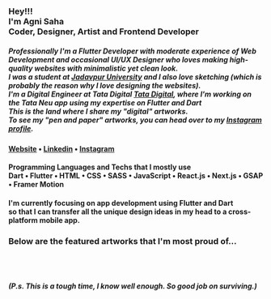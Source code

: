 <h3>
    Hey!!!<br>I'm Agni Saha<br>Coder, Designer, Artist and Frontend Developer
</h3>
<h5>
    Professionally I'm a Flutter Developer with moderate experience of Web Development and occasional UI/UX Designer who loves making high-quality websites with minimalistic yet clean look.
    <br />
    I was a student at <a href="http://www.jaduniv.edu.in/">Jadavpur University</a> and I also love sketching
    (which is probably the reason why I love designing the websites). 
    <br />
    I'm a Digital Engineer at Tata Digital <a href="https://www.tatadigital.com/">Tata Digital</a>, where I'm working on the Tata Neu app using my expertise on Flutter and Dart <br />
    This is the land where I share my "digital" artworks.
    <br />
    To see my "pen and paper" artworks, you can head over to my 
    <a href="https://www.instagram.com/joe.the.average/">Instagram profile</a>.
</h5>

<h4> 
    <a href="https://agni-pfolio.vercel.app/">Website</a> • 
    <a href="https://www.linkedin.com/in/agnisaha337599/">Linkedin</a> • 
    <a href="https://www.instagram.com/joe.the.average/">Instagram</a>
</h4>
<h4>
    Programming Languages and Techs that I mostly use <br/>
    Dart • Flutter • HTML • CSS • SASS • JavaScript • React.js • Next.js • GSAP • Framer Motion
</h4>
<h4>
    I'm currently focusing on app development using Flutter and Dart <br />
    so that I can transfer all the unique design ideas in my head to a cross-platform mobile app.
</h4>
    
<h3>Below are the featured artworks that I'm most proud of...</h3>
<br /><br />
<h5> (P.s. This is a tough time, I know well enough. So good job on surviving.) </h5>
